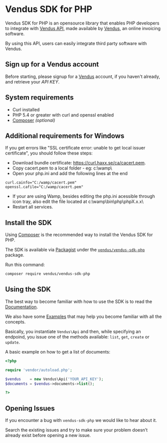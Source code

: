 # Vendus SDK for PHP

Vendus SDK for PHP is an opensource library that enables PHP developers to integrate with [Vendus API](https://www.vendus.pt/ws/), made available by [Vendus](https://www.vendus.pt/), an online invoicing software. 

By using this API, users can easily integrate third party software with Vendus.

## Sign up for a Vendus account
Before starting, please signup for a [Vendus](https://www.vendus.pt/) account, if you haven't already, and retrieve your *API KEY*.

## System requirements

- Curl installed
- PHP 5.4 or greater with curl and openssl enabled
- [Composer](https://getcomposer.org/) *(optional)*

## Additional requirements for Windows
If you get errors like "SSL certificate error: unable to get local issuer certificate", you should follow these steps:
- Download bundle certificate: https://curl.haxx.se/ca/cacert.pem.
- Copy cacert.pem to a local folder - eg: c:\wamp\
- Open your php.ini and add the following lines at the end

```
curl.cainfo="C:/wamp/cacert.pem"
openssl.cafile="C:/wamp/cacert.pem"
```

- If your are using Wamp, besides editing the php.ini acessible through icon tray, also edit the file located at c:\wamp\bin\php\phpX.x.x\
- Restart all services.

## Install the SDK
Using [Composer](http://getcomposer.org) is the recommended way to install the Vendus SDK for PHP. 

The SDK is available via [Packagist](http://packagist.org) under the [`vendus/vendus-sdk-php`](https://packagist.org/packages/vendus/vendus-sdk-php) package. 

Run this command:
```sh
composer require vendus/vendus-sdk-php
```

## Using the SDK
The best way to become familiar with how to use the SDK is to read the [Documentation](./docs/). 

We also have some [Examples](./docs/examples/) that may help you become familiar with all the concepts.

Basically, you instantiate `Vendus\Api` and then, while specifying an endpoind, you issue one of the methods available: `list`, `get`, `create` or `update`.

A basic example on how to get a list of documents:

```php
<?php

require 'vendor/autoload.php';

$vendus    = new Vendus\Api('YOUR_API_KEY');
$documents = $vendus->documents->list();

?>
```

## Opening Issues

If you encounter a bug with `vendus-sdk-php` we would like to hear about it. 

Search the existing issues and try to make sure your problem doesn’t already exist before opening a new issue.